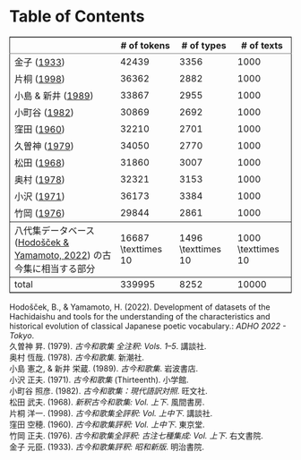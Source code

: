 
# Table of Contents



<table border="2" cellspacing="0" cellpadding="6" rules="groups" frame="hsides">


<colgroup>
<col  class="org-left" />

<col  class="org-right" />

<col  class="org-right" />

<col  class="org-right" />
</colgroup>
<thead>
<tr>
<th scope="col" class="org-left">&#xa0;</th>
<th scope="col" class="org-right"># of tokens</th>
<th scope="col" class="org-right"># of types</th>
<th scope="col" class="org-right"># of texts</th>
</tr>
</thead>

<tbody>
<tr>
<td class="org-left">金子 (<a href="#citeproc_bib_item_11">1933</a>)</td>
<td class="org-right">42439</td>
<td class="org-right">3356</td>
<td class="org-right">1000</td>
</tr>


<tr>
<td class="org-left">片桐 (<a href="#citeproc_bib_item_8">1998</a>)</td>
<td class="org-right">36362</td>
<td class="org-right">2882</td>
<td class="org-right">1000</td>
</tr>


<tr>
<td class="org-left">小島 &#38; 新井 (<a href="#citeproc_bib_item_4">1989</a>)</td>
<td class="org-right">33867</td>
<td class="org-right">2955</td>
<td class="org-right">1000</td>
</tr>


<tr>
<td class="org-left">小町谷 (<a href="#citeproc_bib_item_6">1982</a>)</td>
<td class="org-right">30869</td>
<td class="org-right">2692</td>
<td class="org-right">1000</td>
</tr>


<tr>
<td class="org-left">窪田 (<a href="#citeproc_bib_item_9">1960</a>)</td>
<td class="org-right">32210</td>
<td class="org-right">2701</td>
<td class="org-right">1000</td>
</tr>


<tr>
<td class="org-left">久曽神 (<a href="#citeproc_bib_item_2">1979</a>)</td>
<td class="org-right">34050</td>
<td class="org-right">2770</td>
<td class="org-right">1000</td>
</tr>


<tr>
<td class="org-left">松田 (<a href="#citeproc_bib_item_7">1968</a>)</td>
<td class="org-right">31860</td>
<td class="org-right">3007</td>
<td class="org-right">1000</td>
</tr>


<tr>
<td class="org-left">奥村 (<a href="#citeproc_bib_item_3">1978</a>)</td>
<td class="org-right">32321</td>
<td class="org-right">3153</td>
<td class="org-right">1000</td>
</tr>


<tr>
<td class="org-left">小沢 (<a href="#citeproc_bib_item_5">1971</a>)</td>
<td class="org-right">36173</td>
<td class="org-right">3384</td>
<td class="org-right">1000</td>
</tr>


<tr>
<td class="org-left">竹岡 (<a href="#citeproc_bib_item_10">1976</a>)</td>
<td class="org-right">29844</td>
<td class="org-right">2861</td>
<td class="org-right">1000</td>
</tr>
</tbody>

<tbody>
<tr>
<td class="org-left">八代集データベース (<a href="#citeproc_bib_item_1">Hodošček &#38; Yamamoto, 2022</a>) の古今集に相当する部分</td>
<td class="org-right">16687 \texttimes 10</td>
<td class="org-right">1496 \texttimes 10</td>
<td class="org-right">1000 \texttimes 10</td>
</tr>
</tbody>

<tbody>
<tr>
<td class="org-left">total</td>
<td class="org-right">339995</td>
<td class="org-right">8252</td>
<td class="org-right">10000</td>
</tr>
</tbody>
</table>

<div class="csl-bib-body">
  <div class="csl-entry"><a id="citeproc_bib_item_1"></a>Hodošček, B., &#38; Yamamoto, H. (2022). Development of datasets of the Hachidaishu and tools for the understanding of the characteristics and historical evolution of classical Japanese poetic vocabulary.: <i>ADHO 2022 - Tokyo</i>.</div>
  <div class="csl-entry"><a id="citeproc_bib_item_2"></a>久曽神 昇. (1979). <i>古今和歌集 全注釈: Vols. 1–5</i>. 講談社.</div>
  <div class="csl-entry"><a id="citeproc_bib_item_3"></a>奥村 恆哉. (1978). <i>古今和歌集</i>. 新潮社.</div>
  <div class="csl-entry"><a id="citeproc_bib_item_4"></a>小島 憲之, &#38; 新井 栄蔵. (1989). <i>古今和歌集</i>. 岩波書店.</div>
  <div class="csl-entry"><a id="citeproc_bib_item_5"></a>小沢 正夫. (1971). <i>古今和歌集</i> (Thirteenth). 小学館.</div>
  <div class="csl-entry"><a id="citeproc_bib_item_6"></a>小町谷 照彦. (1982). <i>古今和歌集：現代語訳対照</i>. 旺文社.</div>
  <div class="csl-entry"><a id="citeproc_bib_item_7"></a>松田 武夫. (1968). <i>新釈古今和歌集: Vol. 上下</i>. 風間書房.</div>
  <div class="csl-entry"><a id="citeproc_bib_item_8"></a>片桐 洋一. (1998). <i>古今和歌集全評釈: Vol. 上中下</i>. 講談社.</div>
  <div class="csl-entry"><a id="citeproc_bib_item_9"></a>窪田 空穂. (1960). <i>古今和歌集評釈: Vol. 上中下</i>. 東京堂.</div>
  <div class="csl-entry"><a id="citeproc_bib_item_10"></a>竹岡 正夫. (1976). <i>古今和歌集全評釈: 古注七種集成: Vol. 上下</i>. 右文書院.</div>
  <div class="csl-entry"><a id="citeproc_bib_item_11"></a>金子 元臣. (1933). <i>古今和歌集評釈: 昭和新版</i>. 明治書院.</div>
</div>

